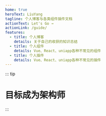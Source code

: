 ```yaml
---
home: true
heroText: LiuYang
tagline: 个人博客与各类组件插件文档
actionText: Let's Go →
actionLink: /guide/
features:
  - title: 个人博客
    details: 关于自己的收获的知识总结
  - title: 个人组件
    details: Vue、React、uniapp各种不常见的组件
  - title: 个人插件
    details: Vue、React、uniapp各种不常见的插件
---
```


<!-- <GitHub /> -->

<!-- ::: tip
# 一位00后程序员的博客
::: -->

::: tip

# 目标成为架构师

:::

<Footer />
